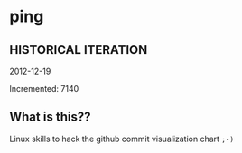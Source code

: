 # ping

## HISTORICAL ITERATION
2012-12-19

Incremented: 7140

## What is this?? 
Linux skills to hack the github commit visualization chart `;-)`

